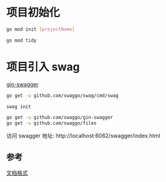 # 项目初始化

```bash
go mod init [projectName]

go mod tidy
```

# 项目引入 swag

[gin-swagger](https://pkg.go.dev/github.com/swaggo/gin-swagger@v1.4.3#section-readme)

```bash
go get -u github.com/swaggo/swag/cmd/swag

swag init

go get -u github.com/swaggo/gin-swagger
go get -u github.com/swaggo/files
```

访问 swagger 地址: http://localhost:6062/swagger/index.html

## 参考

[文档格式](https://docs.github.com/zh/get-started/writing-on-github/getting-started-with-writing-and-formatting-on-github/basic-writing-and-formatting-syntax)
